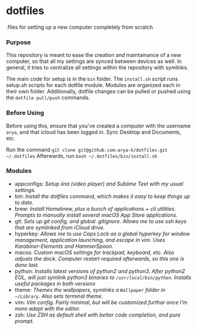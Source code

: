# dotfiles
.files for setting up a new computer completely from scratch

### Purpose
This repository is meant to ease the creation and maintainance of a new computer, so that all my settings are synced between devices as well. In general, it tries to centralize all settings within the repository with symlinks.

The main code for setup is in the `bin` folder. The `install.sh` script runs setup.sh scripts for each dotfile module. Modules are organized each in their own folder. Additionally, dotfile changes can be pulled or pushed using the `dotfile pull/push` commands.

### Before Using
Before using this, ensure that you've created a computer with the username `arya`, and that icloud has been logged in. Sync Desktop and Documents, etc.

Run the command `git clone git@github.com:arya-k/dotfiles.git ~/.dotfiles`
Afterwards, run `bash ~/.dotfiles/bin/install.sh`

### Modules
 - appconfigs: *Setup iina (video player) and Sublime Text with my usual settings.*
 - bin: *Install the dotfiles command, which makes it easy to keep things up to date.*
 - brew: *Install Homebrew, plus a bunch of applications + cli utilities. Prompts to manually install several macOS App Store applications.*
 - git: *Sets up git config, and global .gitignore. Allows me to use ssh keys that are symlinked from iCloud drive.*
 - hyperkey: *Allows me to use Caps Lock as a global hyperkey for window management, application launching, and escape in vim. Uses Karabiner-Elements and HammerSpoon.*
 - macos: *Custom macOS settings for trackpad, keyboard, etc. Also adjusts the dock. Computer restart required afterwards, so this one is done last.*
 - python: *Installs latest versions of python2 and python3. After python2 EOL, will just symlink python3 binaries to `/usr/local/bin/python`. Installs useful packages in both versions*
 - theme: *Themes the wallpapers, symlinks a `Wallpaper` folder in `~/Library`. Also sets terminal theme.*
 - vim: *Vim config. Fairly minimal, but will be customized furthar once I'm more adept with the editor.*
 - zsh: *Use ZSH as default shell with better code completion, and pure prompt.*